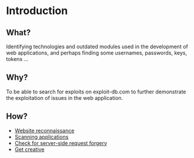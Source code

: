 # Introduction

## What?

Identifying technologies and outdated modules used in the development of web applications, and perhaps finding some 
usernames, passwords, keys, tokens ...  

## Why?

To be able to search for exploits on exploit-db.com to further demonstrate the exploitation of issues in the 
web application.

## How?

* [Website reconnaissance](website.md)
* [Scanning applications](scanning.md)
* [Check for server-side request forgery](ssrf.md)
* [Get creative](creative.md)
